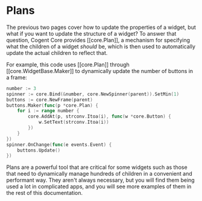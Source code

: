 # Plans

The previous two pages cover how to update the properties of a widget, but what if you want to update the structure of a widget? To answer that question, Cogent Core provides [[core.Plan]], a mechanism for specifying what the children of a widget *should* be, which is then used to automatically update the actual children to reflect that.

For example, this code uses [[core.Plan]] through [[core.WidgetBase.Maker]] to dynamically update the number of buttons in a frame:

```Go
number := 3
spinner := core.Bind(&number, core.NewSpinner(parent)).SetMin(1)
buttons := core.NewFrame(parent)
buttons.Maker(func(p *core.Plan) {
    for i := range number {
        core.AddAt(p, strconv.Itoa(i), func(w *core.Button) {
            w.SetText(strconv.Itoa(i))
        })
    }
})
spinner.OnChange(func(e events.Event) {
    buttons.Update()
})
```

Plans are a powerful tool that are critical for some widgets such as those that need to dynamically manage hundreds of children in a convenient and performant way. They aren't always necessary, but you will find them being used a lot in complicated apps, and you will see more examples of them in the rest of this documentation.
